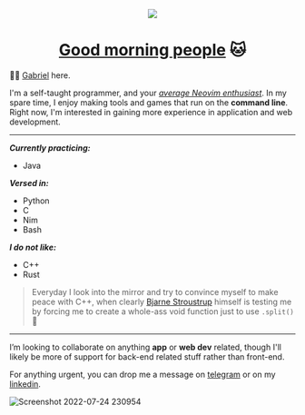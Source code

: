 <p align="center">
  <img src="https://capsule-render.vercel.app/api?type=waving&color=0:77DD77,100:F2A2E8&text=皆さんおはよう🫡&height=100&fontColor=FAF9F6&section=header&fontAlignY=60"/>
</p>

<h1 align="center">
  <a href="https://www.youtube.com/watch?v=iqWqSxJtBDw&ab_channel=klantskalle">Good morning people</a> 🐱
</h1>

👋🤡 [Gabriel](https://gongzm.wordpress.com/) here.

I'm a self-taught programmer, and your *[average Neovim enthusiast](https://upload.wikimedia.org/wikipedia/commons/9/92/5_circus_clowns_LCCN2002718921.jpg)*. In my spare time, I enjoy making tools and games that run on the **command line**. Right now, I'm interested in gaining more experience in application and web development.

------

***Currently practicing:***
* Java

***Versed in:***
* Python
* C
* Nim
* Bash 

***I do not like:***
* C++
* Rust
> Everyday I look into the mirror and try to convince myself to make peace with C++, when clearly [Bjarne Stroustrup](https://img-9gag-fun.9cache.com/photo/amvAORo_460s.jpg) himself is testing me by forcing me to create a whole-ass void function just to use `.split()` 💞️

------

I’m looking to collaborate on anything **app** or **web dev** related, though I'll likely be more of support for back-end related stuff rather than front-end.  

For anything urgent, you can drop me a message on [telegram](https://t.me/gongahkia) or on my [linkedin](https://www.linkedin.com/in/gabriel-ong-a87022208/).  

![Screenshot 2022-07-24 230954](https://user-images.githubusercontent.com/117062305/205640295-b29d6c08-1fb5-4621-bca6-ed72b8b9444f.jpg)
